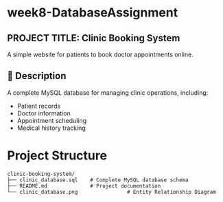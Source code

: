 
# week8-DatabaseAssignment

## PROJECT TITLE: Clinic Booking System

A simple website for patients to book doctor appointments online.

## 📖 Description
A complete MySQL database for managing clinic operations, including:
- Patient records
- Doctor information
- Appointment scheduling
- Medical history tracking

# Project Structure

    clinic-booking-system/
    ├── clinic_database.sql    # Complete MySQL database schema
    ├── README.md              # Project documentation
    └── clinic_database.png                # Entity Relationship Diagram
